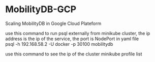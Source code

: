# MobilityDB-GCP
Scaling MobilityDB in Google Cloud Plateform

use this command to run psql externally from minikube cluster, the ip address is the ip of the service, the port is NodePort in yaml file  
psql -h 192.168.58.2 -U docker -p 30100 mobilitydb


use this command to see the ip of the cluster
minikube profile list 